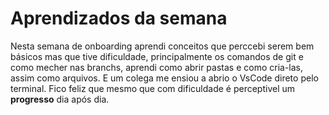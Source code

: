 # Aprendizados da semana

Nesta semana de onboarding aprendi conceitos que perccebi serem bem básicos mas que tive dificuldade, principalmente os comandos de git e como mecher nas branchs, aprendi como abrir pastas e como cria-las, assim como arquivos. E um colega me ensiou a abrio o VsCode direto pelo terminal. Fico feliz que mesmo que com dificuldade é perceptivel um **progresso** dia após dia.
